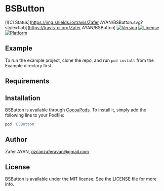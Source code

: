 # BSButton

[![CI Status](https://img.shields.io/travis/Zafer AYAN/BSButton.svg?style=flat)](https://travis-ci.org/Zafer AYAN/BSButton)
[![Version](https://img.shields.io/cocoapods/v/BSButton.svg?style=flat)](https://cocoapods.org/pods/BSButton)
[![License](https://img.shields.io/cocoapods/l/BSButton.svg?style=flat)](https://cocoapods.org/pods/BSButton)
[![Platform](https://img.shields.io/cocoapods/p/BSButton.svg?style=flat)](https://cocoapods.org/pods/BSButton)

## Example

To run the example project, clone the repo, and run `pod install` from the Example directory first.

## Requirements

## Installation

BSButton is available through [CocoaPods](https://cocoapods.org). To install
it, simply add the following line to your Podfile:

```ruby
pod 'BSButton'
```

## Author

Zafer AYAN, ozcanzaferayan@gmail.com

## License

BSButton is available under the MIT license. See the LICENSE file for more info.
